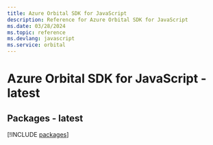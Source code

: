```yaml
---
title: Azure Orbital SDK for JavaScript
description: Reference for Azure Orbital SDK for JavaScript
ms.date: 03/28/2024
ms.topic: reference
ms.devlang: javascript
ms.service: orbital
---
```

# Azure Orbital SDK for JavaScript - latest
## Packages - latest
[!INCLUDE [packages](orbital-index.md)]